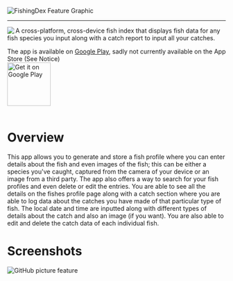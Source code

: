 ![FishingDex Feature Graphic](https://user-images.githubusercontent.com/71614127/133943317-9f0eaa95-ce9e-42cf-ba07-6ad3972ecbb1.png)
***
<img align="left" src="https://user-images.githubusercontent.com/71614127/133944497-59e6e107-e56e-4ef9-9aaf-ef98359538c6.png">

A cross-platform, cross-device fish index that displays fish data for any fish species you input along with a catch report to input all your catches.  

The app is available on [Google Play](https://play.google.com/store/apps/details?id=com.fishingdex), sadly not currently available on the App Store (See Notice)  
<a href='https://play.google.com/store/apps/details?id=com.fishingdex&pcampaignid=pcampaignidMKT-Other-global-all-co-prtnr-py-PartBadge-Mar2515-1'><img alt='Get it on Google Play' src='https://play.google.com/intl/en_us/badges/static/images/badges/en_badge_web_generic.png' height="100"/></a>  
<br/>

# Overview
This app allows you to generate and store a fish profile where you can enter details about the fish and even images of the fish; this can be either a species you've caught, captured from the camera of your device or an image from a third party. The app also offers a way to search for your fish profiles and even delete or edit the entries. You are able to see all the details on the fishes profile page along with a catch section where you are able to log data about the catches you have made of that particular type of fish. The local date and time are inputted along with different types of details about the catch and also an image (if you want). You are also able to edit and delete the catch data of each individual fish.
# Screenshots

![GitHub picture feature](https://user-images.githubusercontent.com/71614127/133947177-d861aff9-f91e-4ac1-b036-b1fbefc733b6.png)
